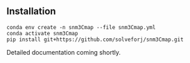 
## Installation

```
conda env create -n snm3Cmap --file snm3Cmap.yml
conda activate snm3Cmap
pip install git+https://github.com/solveforj/snm3Cmap.git
```

Detailed documentation coming shortly.